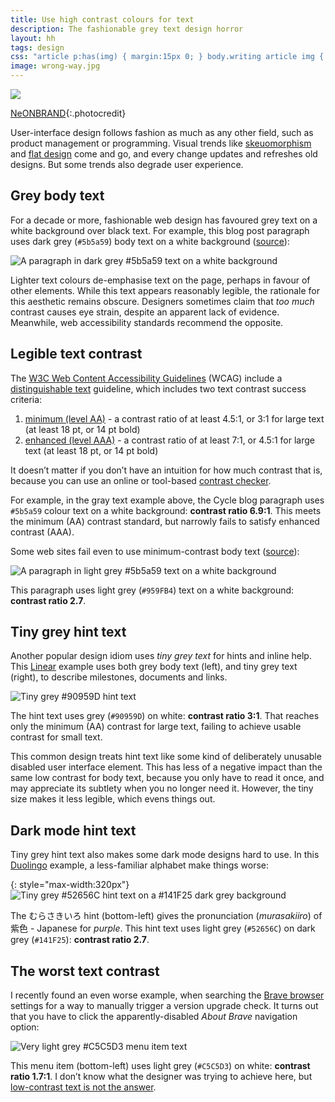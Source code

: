 ```yaml
---
title: Use high contrast colours for text
description: The fashionable grey text design horror
layout: hh
tags: design
css: "article p:has(img) { margin:15px 0; } body.writing article img { border: 1px solid #ddd; max-width:calc(100% - 3px) } article ol { width:calc(40em - 40px)}"
image: wrong-way.jpg
---
```


![](wrong-way.jpg)

[NeONBRAND](https://unsplash.com/photos/-Cmz06-0btw){:.photocredit}

User-interface design follows fashion as much as any other field,
such as product management or programming.
Visual trends like [skeuomorphism](https://en.wikipedia.org/wiki/Skeuomorph) and
[flat design](https://en.wikipedia.org/wiki/Flat_design) come and go,
and every change updates and refreshes old designs.
But some trends also degrade user experience.

## Grey body text

For a decade or more, fashionable web design has favoured grey text on a white background over black text.
For example, this blog post paragraph uses dark grey (`#5b5a59`) body text on a white background
([source](https://www.cycle.app/blog/stop-counting-feature-requests)):

![A paragraph in dark grey #5b5a59 text on a white background](contrast/cycle-blog.webp)

Lighter text colours de-emphasise text on the page, perhaps in favour of other elements.
While this text appears reasonably legible, the rationale for this aesthetic remains obscure.
Designers sometimes claim that _too much_ contrast causes eye strain, despite an apparent lack of evidence.
Meanwhile, web accessibility standards recommend the opposite.

## Legible text contrast

The [W3C Web Content Accessibility Guidelines](https://www.w3.org/WAI/standards-guidelines/#wcag2)
(WCAG) include a [distinguishable text](https://www.w3.org/TR/WCAG21/#distinguishable) guideline, 
which includes two text contrast success criteria:

1. [minimum (level AA)](https://www.w3.org/WAI/WCAG21/Understanding/contrast-minimum) - 
   a contrast ratio of at least 4.5:1, or 3:1 for large text (at least 18 pt, or 14 pt bold)
2. [enhanced (level AAA)](https://www.w3.org/WAI/WCAG21/Understanding/contrast-enhanced) - 
   a contrast ratio of at least 7:1, or 4.5:1 for large text (at least 18 pt, or 14 pt bold)

It doesn’t matter if you don’t have an intuition for how much contrast that is,
because you can use an online or tool-based [contrast checker](https://contrastchecker.com).

For example, in the gray text example above, the Cycle blog paragraph uses `#5b5a59` colour text on a white background: **contrast ratio 6.9:1**.
This meets the minimum (AA) contrast standard, but narrowly fails to satisfy enhanced contrast (AAA).

Some web sites fail even to use minimum-contrast body text ([source](https://www.planhat.com/careers/)):

![A paragraph in light grey #5b5a59 text on a white background](contrast/planhat-careers.webp)

This paragraph uses light grey (`#959FB4`) text on a white background: **contrast ratio 2.7**.

## Tiny grey hint text

Another popular design idiom uses _tiny grey text_ for hints and inline help.
This [Linear](linear-projects) example uses both grey body text (left), 
and tiny grey text (right), to describe milestones, documents and links.

![Tiny grey #90959D hint text](contrast/linear-project.webp)

The hint text uses grey (`#90959D`) on white: **contrast ratio 3:1**.
That reaches only the minimum (AA) contrast for large text, failing to achieve usable contrast for small text.

This common design treats hint text like some kind of deliberately unusable disabled user interface element.
This has less of a negative impact than the same low contrast for body text, because you only have to read it once,
and may appreciate its subtlety when you no longer need it.
However, the tiny size makes it less legible, which evens things out.

## Dark mode hint text

Tiny grey hint text also makes some dark mode designs hard to use.
In this [Duolingo](https://en.wikipedia.org/wiki/Duolingo) example,
a less-familiar alphabet make things worse:

{: style="max-width:320px"}
![Tiny grey #52656C hint text on a #141F25 dark grey background](contrast/duolingo.webp)

The むらさきいろ hint (bottom-left) gives the pronunciation (_murasakiiro_) of 紫色 - Japanese for _purple_.
This hint text uses light grey (`#52656C`) on dark grey (`#141F25`): **contrast ratio 2.7**.

## The worst text contrast

I recently found an even worse example, when searching the
[Brave browser](https://brave.com) settings for a way to manually trigger a version upgrade check.
It turns out that you have to click the apparently-disabled _About Brave_ navigation option:

![Very light grey #C5C5D3 menu item text](contrast/brave-settings.webp)

This menu item (bottom-left) uses light grey (`#C5C5D3`) on white: **contrast ratio 1.7:1**. 
I don’t know what the designer was trying to achieve here, but
[low-contrast text is not the answer](https://www.nngroup.com/articles/low-contrast/).
